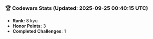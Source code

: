 ### 🏆 Codewars Stats (Updated: 2025-09-25 00:40:15 UTC)

- **Rank:** 8 kyu
- **Honor Points:** 3
- **Completed Challenges:** 1
